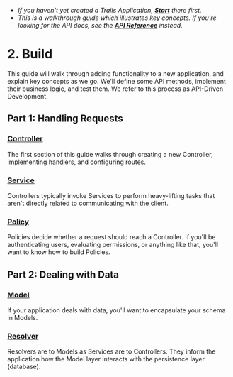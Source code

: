 - *If you haven't yet created a Trails Application, [**Start**](../start.md) there first.*
- *This is a walkthrough guide which illustrates key concepts. If you're looking for the API docs, see the [**API Reference**](../ref/README.md) instead.*

# 2. Build

This guide will walk through adding functionality to a new application, and explain key concepts as we go. We'll define some API methods, implement their business logic, and test them. We refer to this process as API-Driven Development.

## Part 1: Handling Requests

### [Controller](controller.md)

The first section of this guide walks through creating a new Controller, implementing handlers, and configuring routes.

### [Service](service.md)

Controllers typically invoke Services to perform heavy-lifting tasks that aren't directly related to communicating with the client.

### [Policy](policy.md)

Policies decide whether a request should reach a Controller. If you'll be authenticating users, evaluating permissions, or anything like that, you'll want to know how to build Policies.

## Part 2: Dealing with Data

### [Model](model.md)

If your application deals with data, you'll want to encapsulate your schema in Models.

### [Resolver](resolver.md)

Resolvers are to Models as Services are to Controllers. They inform the application how the Model layer interacts with the persistence layer (database).
